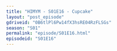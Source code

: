 ```yaml
---
title: "HIMYM - S01E16 - Cupcake"
layout: "post_episode"
gdriveid: "0B6tlPl6Pw14fX3hsRE04RzFLSGs"
season: "S01"
permalink: "episode/S01E16.html"
episodeid: "S01E16"
---
```

